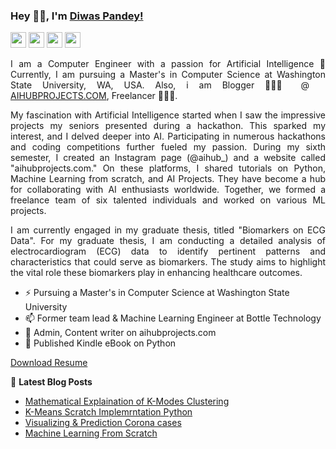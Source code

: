 ### Hey 👋🏽, I'm [Diwas Pandey!](https://diwaspandey.com.np) 

<p>
    <a href="mailto:diwaspandey524@gmail.com"><img src="https://img.shields.io/badge/Email-%23E4405F.svg?&style=for-the-badge&logo=gmail&logoColor=white" height=25></a> <a href="https://www.instagram.com/aihub_/"><img src="https://img.shields.io/badge/instagram-%23E4405F.svg?&style=for-the-badge&logo=instagram&logoColor=white" height=25></a>  
  <a href="https://www.linkedin.com/in/diwas524"><img src="https://img.shields.io/badge/linkedin-%230077B5.svg?&style=for-the-badge&logo=linkedin&logoColor=white" height=25></a>
  <a href="https://www.instagram.com/diwas_4p"><img src="https://img.shields.io/badge/instagram-%23E4405F.svg?&style=for-the-badge&logo=instagram&logoColor=white" height=25></a>  

</p>

<div style="text-align: justify">
      
I am a Computer Engineer with a passion for Artificial Intelligence 🚀 Currently, I am pursuing a Master's in Computer Science at Washington State University, WA, USA.
 Also, i am Blogger 🙍🏽‍♂️ @ [AIHUBPROJECTS.COM](https://aihubprojects.com), Freelancer 👨🏽‍💻.


My fascination with Artificial Intelligence started when I saw the impressive projects my seniors presented during a hackathon. This sparked my interest, and I delved deeper into AI. Participating in numerous hackathons and coding competitions further fueled my passion. During my sixth semester, I created an Instagram page (@aihub_) and a website called "aihubprojects.com." On these platforms, I shared tutorials on Python, Machine Learning from scratch, and AI Projects. They have become a hub for collaborating with AI enthusiasts worldwide. Together, we formed a freelance team of six talented individuals and worked on various ML projects.

I am currently engaged in my graduate thesis, titled "Biomarkers on ECG Data". For my graduate thesis, I am conducting a detailed analysis of electrocardiogram (ECG) data to identify pertinent patterns and characteristics that could serve as biomarkers. The study aims to highlight the vital role these biomarkers play in enhancing healthcare outcomes.
  
  </div>
  
- ⚡ Pursuing a Master's in Computer Science at Washington State University
- 📫 Former team lead & Machine Learning Engineer at Bottle Technology
- 🔭 Admin, Content writer on aihubprojects.com
- 🌱 Published Kindle eBook on Python


[Download Resume](https://diwaspandey.com.np)

  


📕 **Latest Blog Posts**
<!-- BLOG-POST-LIST:START -->
- [Mathematical Explaination of K-Modes Clustering ](https://aihubprojects.com/k-modes-clustering-algorithm-mathematical-scratch-implementation/)
- [K-Means Scratch Implemrntation Python](https://aihubprojects.com/k-means-clustering-from-scratch-python/)
- [Visualizing & Prediction Corona cases](https://aihubprojects.com/visualizing-predicting-corona-cases/)
- [Machine Learning From Scratch](https://aihubprojects.com/machine-learning-from-scratch-python/)
<!-- BLOG-POST-LIST:END -->
